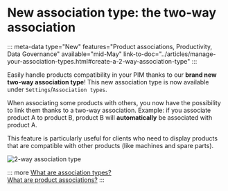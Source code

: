 # New association type: the two-way association

::: meta-data type="New" features="Product associations, Productivity, Data Governance" available="mid-May" link-to-doc="../articles/manage-your-association-types.html#create-a-2-way-association-type"
:::

Easily handle products compatibility in your PIM thanks to our **brand new two-way association type**! This new association type is now available under `Settings`/`Association types`.

When associating some products with others, you now have the possibility to link them thanks to a two-way association.
Example: if you associate product A to product B, product B will **automatically** be associated with product A.

This feature is particularly useful for clients who need to display products that are compatible with other products (like machines and spare parts).

![2-way association type](../img/Associations_2-way-association-type.png)

::: more
[What are association types?](../articles/manage-your-association-types.html)    
[What are product associations?](../articles/products-associations.html)
:::
